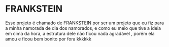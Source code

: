 # FRANKSTEIN
Esse projeto é chamado de FRANKSTEIN por ser um projeto que eu fiz para a minha namorada de dia dos namorados, e como eu meio que tive a ideia em cima da hora, a estrutura dele não ficou nada agradável , porém ela amou e ficou bem bonito por fora kkkkkk
